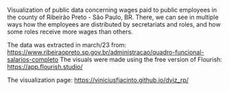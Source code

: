 Visualization of public data concerning wages paid to public employees in the county of Ribeirão Preto - São Paulo, BR. There, we can see in multiple ways how the employees are distributed by secretariats and roles, and how some roles receive more wages than others.

The data was extracted in march/23 from: https://www.ribeiraopreto.sp.gov.br/administracao/quadro-funcional-salarios-completo
The visuals were made using the free version of Flourish: https://app.flourish.studio/

The visualization page: https://viniciusfjacinto.github.io/dviz_rp/
